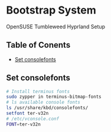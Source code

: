 # Bootstrap System

OpenSUSE Tumbleweed Hyprland Setup

## Table of Conents

<!-- vim-markdown-toc GFM -->

* [Set consolefonts](#set-consolefonts)

<!-- vim-markdown-toc -->

## Set consolefonts

```bash
# Install terminus fonts
sudo zypper in terminus-bitmap-fonts
# ls available console fonts
ls /usr/share/kbd/consolefonts/
setfont ter-v32n
# /etc/vconsole.conf
FONT=ter-v32n
```
